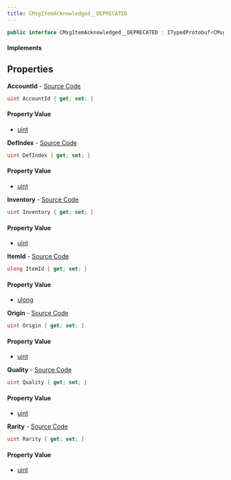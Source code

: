 ```yaml
---
title: CMsgItemAcknowledged__DEPRECATED
---
```


```csharp
public interface CMsgItemAcknowledged__DEPRECATED : ITypedProtobuf<CMsgItemAcknowledged__DEPRECATED>, INativeHandle
```

#### Implements

## Properties

**AccountId** - [Source Code](https://github.com/swiftly-solution/swiftlys2/blob/main/managed/src/SwiftlyS2.Generated/Protobufs/Interfaces/CMsgItemAcknowledged__DEPRECATED.cs#L13)

```csharp
uint AccountId { get; set; }
```

#### Property Value

- [uint](https://learn.microsoft.com/dotnet/api/system.uint32)

**DefIndex** - [Source Code](https://github.com/swiftly-solution/swiftlys2/blob/main/managed/src/SwiftlyS2.Generated/Protobufs/Interfaces/CMsgItemAcknowledged__DEPRECATED.cs#L19)

```csharp
uint DefIndex { get; set; }
```

#### Property Value

- [uint](https://learn.microsoft.com/dotnet/api/system.uint32)

**Inventory** - [Source Code](https://github.com/swiftly-solution/swiftlys2/blob/main/managed/src/SwiftlyS2.Generated/Protobufs/Interfaces/CMsgItemAcknowledged__DEPRECATED.cs#L16)

```csharp
uint Inventory { get; set; }
```

#### Property Value

- [uint](https://learn.microsoft.com/dotnet/api/system.uint32)

**ItemId** - [Source Code](https://github.com/swiftly-solution/swiftlys2/blob/main/managed/src/SwiftlyS2.Generated/Protobufs/Interfaces/CMsgItemAcknowledged__DEPRECATED.cs#L31)

```csharp
ulong ItemId { get; set; }
```

#### Property Value

- [ulong](https://learn.microsoft.com/dotnet/api/system.uint64)

**Origin** - [Source Code](https://github.com/swiftly-solution/swiftlys2/blob/main/managed/src/SwiftlyS2.Generated/Protobufs/Interfaces/CMsgItemAcknowledged__DEPRECATED.cs#L28)

```csharp
uint Origin { get; set; }
```

#### Property Value

- [uint](https://learn.microsoft.com/dotnet/api/system.uint32)

**Quality** - [Source Code](https://github.com/swiftly-solution/swiftlys2/blob/main/managed/src/SwiftlyS2.Generated/Protobufs/Interfaces/CMsgItemAcknowledged__DEPRECATED.cs#L22)

```csharp
uint Quality { get; set; }
```

#### Property Value

- [uint](https://learn.microsoft.com/dotnet/api/system.uint32)

**Rarity** - [Source Code](https://github.com/swiftly-solution/swiftlys2/blob/main/managed/src/SwiftlyS2.Generated/Protobufs/Interfaces/CMsgItemAcknowledged__DEPRECATED.cs#L25)

```csharp
uint Rarity { get; set; }
```

#### Property Value

- [uint](https://learn.microsoft.com/dotnet/api/system.uint32)


